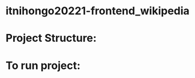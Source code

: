# itnihongo20221-frontend_wikipedia

# Project Structure:
<!-- TODO -->

# To run project:
<!-- TODO -->

